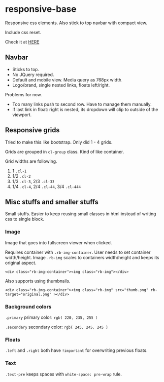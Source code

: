 # responsive-base
Responsive css elements. Also stick to top navbar with compact view.

Include css reset.

Check it at [HERE](http://kolu-shuangliang.xyz/responsive-base/dist/)

## Navbar ##
* Sticks to top.
* No JQuery required.
* Default and mobile view. Media query as 768px width.
* Logo/brand, single nested links, floats left/right.

Problems for now.
* Too many links push to second row. Have to manage them manually.
* If last link in float: right is nested, its dropdown will clip to outside of the viewport.

## Responsive grids ##
Tried to make this like bootstrap. Only did 1 - 4 grids.

Grids are grouped in `cl-group` class. Kind of like container.

Grid widths are following.

1. 1 `.cl-1`
2. 1/2 `.cl-2`
3. 1/3 `.cl-3`, 2/3 `.cl-33`
4. 1/4 `.cl-4`, 2/4 `.cl-44`, 3/4 `.cl-444`

## Misc stuffs and smaller stuffs ##
Small stuffs. Easier to keep reusing small classes in html instead of writing css to single block.

### Image ###
Image that goes into fullscreen viewer when clicked.

Requires container with `.rb-img-container`. User needs to set container width/height.
Image `.rb-img` scales to containers width/height and keeps its original aspect.

`<div class="rb-img-container"><img class="rb-img"></div>`

Also supports using thumbnails.

`<div class="rb-img-container"><img class="rb-img" src="thumb.png" rb-target="original.png" ></div>`


### Background colors ###
`.primary` primary color: `rgb( 220, 235, 255 )`

`.secondary` secondary color: `rgb( 245, 245, 245 )`

### Floats ###
`.left` and `.right` both have `!important` for overwriting previous floats.

### Text ###
`.text-pre` keeps spaces with `white-space: pre-wrap` rule.

